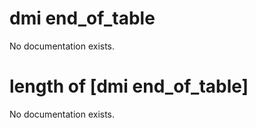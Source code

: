 # dmi end_of_table

No documentation exists.

# length of [dmi end_of_table]

No documentation exists.
